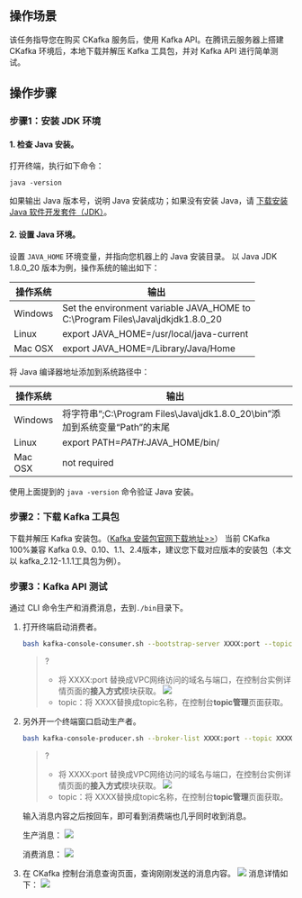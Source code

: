 ## 操作场景

该任务指导您在购买 CKafka 服务后，使用 Kafka API。在腾讯云服务器上搭建 CKafka 环境后，本地下载并解压 Kafka 工具包，并对 Kafka API 进行简单测试。

## 操作步骤

### 步骤1：安装 JDK 环境

#### 1. 检查 Java 安装。

打开终端，执行如下命令：

```
java -version
```

如果输出 Java 版本号，说明 Java 安装成功；如果没有安装 Java，请 [下载安装 Java 软件开发套件（JDK）](http://kafka.apache.org/downloads)。


#### 2. 设置 Java 环境。

设置 `JAVA_HOME` 环境变量，并指向您机器上的 Java 安装目录。 
以 Java JDK 1.8.0_20 版本为例，操作系统的输出如下：

| 操作系统 | 输出                                                         |
| -------- | ------------------------------------------------------------ |
| Windows  | Set the environment variable JAVA_HOME to <br/>C:\Program Files\Java\jdkjdk1.8.0_20 |
| Linux    | export JAVA_HOME=/usr/local/java-current                     |
| Mac OSX  | export JAVA_HOME=/Library/Java/Home                          |

 将 Java 编译器地址添加到系统路径中：

| 操作系统 | 输出                                                         |
| -------- | ------------------------------------------------------------ |
| Windows  | 将字符串“;C:\Program Files\Java\jdk1.8.0_20\bin”添加到系统变量“Path”的末尾 |
| Linux    | export PATH=$PATH:$JAVA_HOME/bin/                            |
| Mac OSX  | not required                                                 |

 使用上面提到的 `java -version` 命令验证 Java 安装。

### 步骤2：下载 Kafka 工具包

下载并解压 Kafka 安装包。（[Kafka 安装包官网下载地址>>](http://kafka.apache.org/downloads)）
当前 CKafka 100%兼容 Kafka 0.9、0.10、1.1、2.4版本，建议您下载对应版本的安装包（本文以 kafka_2.12-1.1.1工具包为例）。

### 步骤3：Kafka API 测试

通过 CLI 命令生产和消费消息，去到`./bin`目录下。

1. 打开终端启动消费者。
   ```bash
   bash kafka-console-consumer.sh --bootstrap-server XXXX:port --topic XXXX --consumer.config ../config/consumer.properties
   ```
   >?
   >- 将 XXXX:port 替换成VPC网络访问的域名与端口，在控制台实例详情页面的**接入方式**模块获取。
   >  ![](https://main.qcloudimg.com/raw/88b29cffdf22e3a0309916ea715057a1.png)
   >- topic：将 XXXX替换成topic名称，在控制台**topic管理**页面获取。

2. 另外开一个终端窗口启动生产者。
   ``` bash
   bash kafka-console-producer.sh --broker-list XXXX:port --topic XXXX --producer.config ../config/producer.properties
   ```
   >?
   >- 将 XXXX:port 替换成VPC网络访问的域名与端口，在控制台实例详情页面的**接入方式**模块获取。
   >  ![](https://main.qcloudimg.com/raw/88b29cffdf22e3a0309916ea715057a1.png)
   >- topic：将 XXXX替换成topic名称，在控制台**topic管理**页面获取。

   输入消息内容之后按回车，即可看到消费端也几乎同时收到消息。

   生产消息：
   ![](https://main.qcloudimg.com/raw/c25bdccd293ea4382064b57eec08a2fe.png)

   消费消息：
   ![](https://main.qcloudimg.com/raw/22860d730e70cfbe9eb5fcbca215d5a5.png)

3. 在 CKafka 控制台消息查询页面，查询刚刚发送的消息内容。
   ![](https://main.qcloudimg.com/raw/cca4f62e86898eec49d8a9cde7ae9fa8.png)
    消息详情如下：
   ![](https://main.qcloudimg.com/raw/43b60e402b829faab71152274a097126.png)
